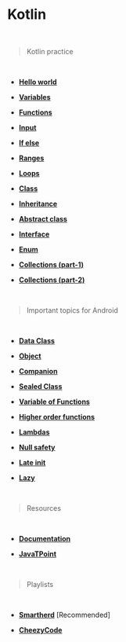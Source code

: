 # Kotlin

<br>

> Kotlin practice 

<br>

- [**Hello world**](https://github.com/kt-shashi/kotlin/blob/main/src/main/kotlin/1_hello_world.kt)

- [**Variables**](https://github.com/kt-shashi/kotlin/blob/main/src/main/kotlin/2_variables.kt)

- [**Functions**](https://github.com/kt-shashi/kotlin/blob/main/src/main/kotlin/3_function.kt)

- [**Input**](https://github.com/kt-shashi/kotlin/blob/main/src/main/kotlin/4_input.kt)

- [**If else**](https://github.com/kt-shashi/kotlin/blob/main/src/main/kotlin/5_ifelse.kt)

- [**Ranges**](https://github.com/kt-shashi/kotlin/blob/main/src/main/kotlin/6_ranges.kt)

- [**Loops**](https://github.com/kt-shashi/kotlin/blob/main/src/main/kotlin/7_loops.kt)

- [**Class**](https://github.com/kt-shashi/kotlin/blob/main/src/main/kotlin/8_class.kt)

- [**Inheritance**](https://github.com/kt-shashi/kotlin/blob/main/src/main/kotlin/9_inheritance.kt)

- [**Abstract class**](https://github.com/kt-shashi/kotlin/blob/main/src/main/kotlin/10_abstract_class.kt)

- [**Interface**](https://github.com/kt-shashi/kotlin/blob/main/src/main/kotlin/11_interface.kt)

- [**Enum**](https://github.com/kt-shashi/kotlin/blob/main/src/main/kotlin/15_enum.kt)

- [**Collections (part-1)**](https://github.com/kt-shashi/kotlin/blob/main/src/main/kotlin/20_collections.kt)

- [**Collections (part-2)**](https://github.com/kt-shashi/kotlin/blob/main/src/main/kotlin/21_collections2.kt)


<br>

>  Important topics for Android

<br>

- [**Data Class**](https://github.com/kt-shashi/kotlin/blob/main/src/main/kotlin/12_data_class.kt)

- [**Object**](https://github.com/kt-shashi/kotlin/blob/main/src/main/kotlin/13_object.kt)

- [**Companion**](https://github.com/kt-shashi/kotlin/blob/main/src/main/kotlin/14_companion.kt)

- [**Sealed Class**](https://github.com/kt-shashi/kotlin/blob/main/src/main/kotlin/16_sealed_class.kt)

- [**Variable of Functions**](https://github.com/kt-shashi/kotlin/blob/main/src/main/kotlin/17_variable_of_function.kt)

- [**Higher order functions**](https://github.com/kt-shashi/kotlin/blob/main/src/main/kotlin/18_higher_order_functions.kt)

- [**Lambdas**](https://github.com/kt-shashi/kotlin/blob/main/src/main/kotlin/19_lambdas.kt)

- [**Null safety**](https://github.com/kt-shashi/kotlin/blob/main/src/main/kotlin/22_null_safety.kt)

- [**Late init**](https://github.com/kt-shashi/kotlin/blob/main/src/main/kotlin/23_lateinit.kt)

- [**Lazy**](https://github.com/kt-shashi/kotlin/blob/main/src/main/kotlin/24_lazy.kt)

<br>

> Resources

<br>

- [**Documentation**](https://kotlinlang.org/docs/getting-started.html)

- [**JavaTPoint**](https://www.javatpoint.com/kotlin-tutorial)


<br>

> Playlists

<br>

- [**Smartherd**](https://www.youtube.com/playlist?list=PLlxmoA0rQ-LwgK1JsnMsakYNACYGa1cjR)   [Recommended]

- [**CheezyCode**](https://www.youtube.com/playlist?list=PLRKyZvuMYSIMW3-rSOGCkPlO1z_IYJy3G)


 

